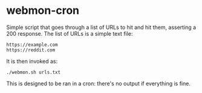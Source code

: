 # webmon-cron

Simple script that goes through a list of URLs to hit and hit them, asserting a
200 response. The list of URLs is a simple text file:

```
https://example.com
https://reddit.com
```

It is then invoked as:

    ./webmon.sh urls.txt

This is designed to be ran in a cron: there's no output if everything is fine.
